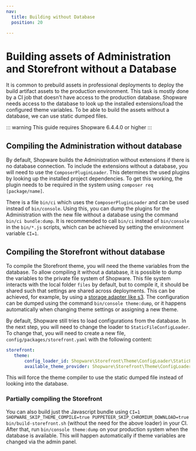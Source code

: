```yaml
---
nav:
  title: Building without Database
  position: 20

---
```


# Building assets of Administration and Storefront without a Database

It is common to prebuild assets in professional deployments to deploy the build artifact assets to the production environment. This task is mostly done by a CI job that doesn't have access to the production database. Shopware needs access to the database to look up the installed extensions/load the configured theme variables. To be able to build the assets without a database, we can use static dumped files.

::: warning
This guide requires Shopware 6.4.4.0 or higher
:::

## Compiling the Administration without database

By default, Shopware builds the Administration without extensions if there is no database connection. To include the extensions without a database, you will need to use the `ComposerPluginLoader`. This determines the used plugins by looking up the installed project dependencies. To get this working, the plugin needs to be required in the system using `composer req [package/name]`.

There is a file `bin/ci` which uses the `ComposerPluginLoader` and can be used instead of `bin/console`.
Using this, you can dump the plugins for the Administration with the new file without a database using the command `bin/ci bundle:dump`. It is recommended to call `bin/ci` instead of `bin/console` in the `bin/*.js` scripts, which can be achieved by setting the environment variable `CI=1`.

## Compiling the Storefront without database

To compile the Storefront theme, you will need the theme variables from the database. To allow compiling it without a database, it is possible to dump the variables to the private file system of Shopware. This file system interacts with the local folder `files` by default, but to compile it, it should be shared such that settings are shared across deployments. This can be achieved, for example, by using a [storage adapter like s3](../../infrastructure/filesystem). The configuration can be dumped using the command `bin/console theme:dump`, or it happens automatically when changing theme settings or assigning a new theme.

By default, Shopware still tries to load configurations from the database. In the next step, you will need to change the loader to `StaticFileConfigLoader`. To change that, you will need to create a new file, `config/packages/storefront.yaml` with the following content:

 ```yaml
storefront:
    theme:
        config_loader_id: Shopware\Storefront\Theme\ConfigLoader\StaticFileConfigLoader
        available_theme_provider: Shopware\Storefront\Theme\ConfigLoader\StaticFileAvailableThemeProvider
 ```

 This will force the theme compiler to use the static dumped file instead of looking into the database.

### Partially compiling the Storefront

You can also build just the Javascript bundle using `CI=1 SHOPWARE_SKIP_THEME_COMPILE=true PUPPETEER_SKIP_CHROMIUM_DOWNLOAD=true bin/build-storefront.sh` (without the need for the above loader) in your CI. After that, run `bin/console theme:dump` on your production system when the database is available. This will happen automatically if theme variables are changed via the admin panel.
